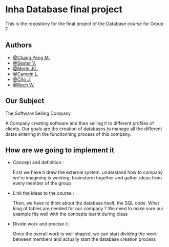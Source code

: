 
# Inha Database final project

This is the repository for the final project of the Database course for Group F


## Authors

- [@Chang Peng M.](https://github.com/maeliech)
- [@Sester V.](https://github.com/VictorSester)
- [@Merle JC.](https://github.com/AlainWalbar)
- [@Camoin L.](https://github.com/CamoinLancelot)
- [@Cho J.](https://github.com/Chojam)
- [@Rech W.](https://github.com/WilliamR312)



## Our Subject
The Software Selling Company

A Company creating software and then selling it to different profiles of clients.
Our goals are the creation of databases to manage all the different datas entering in the functionning process of this company.



## How are we going to implement it 

- Concept and definition :
    
    First we have ti draw the external system, understand how to company we're imagining is working, brainstorm together and gather ideas from every member of the group

- Link the ideas to the course :

    Then, we have to think about the database itself, the SQL code. What king of tables are needed for our company ? We need to make sure our example fits well with the concepts learnt during class

- Divide work and precise it :

    Once the overall work is well shaped, we can start dividing the work between members and actually start the database creation process
 